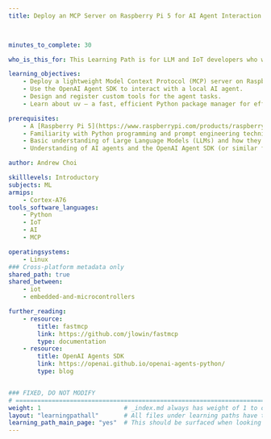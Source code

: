 ```yaml
---
title: Deploy an MCP Server on Raspberry Pi 5 for AI Agent Interaction using OpenAI SDK


    
minutes_to_complete: 30

who_is_this_for: This Learning Path is for LLM and IoT developers who want to run and interact with AI agents on edge devices like the Raspberry Pi 5. If you're familiar with LLM concepts, basic networking, and Python, you'll learn how to deploy a lightweight Model Context Protocol (MCP) server and use the OpenAI Agent SDK to create and register tools for intelligent local inference.

learning_objectives: 
    - Deploy a lightweight Model Context Protocol (MCP) server on Raspberry Pi 5 for local AI agent execution.
    - Use the OpenAI Agent SDK to interact with a local AI agent.
    - Design and register custom tools for the agent tasks.
    - Learn about uv — a fast, efficient Python package manager for efficient local deployment.

prerequisites:
    - A [Raspberry Pi 5](https://www.raspberrypi.com/products/raspberry-pi-5/) with a Linux-based OS installed.
    - Familiarity with Python programming and prompt engineering techniques.
    - Basic understanding of Large Language Models (LLMs) and how they are used in local inference.
    - Understanding of AI agents and the OpenAI Agent SDK (or similar frameworks)

author: Andrew Choi

skilllevels: Introductory
subjects: ML
armips:
    - Cortex-A76
tools_software_languages:
    - Python
    - IoT
    - AI
    - MCP

operatingsystems:
    - Linux
### Cross-platform metadata only
shared_path: true
shared_between:
    - iot
    - embedded-and-microcontrollers

further_reading:
    - resource:
        title: fastmcp
        link: https://github.com/jlowin/fastmcp
        type: documentation
    - resource:
        title: OpenAI Agents SDK
        link: https://openai.github.io/openai-agents-python/
        type: blog


### FIXED, DO NOT MODIFY
# ================================================================================
weight: 1                       # _index.md always has weight of 1 to order correctly
layout: "learningpathall"       # All files under learning paths have this same wrapper
learning_path_main_page: "yes"  # This should be surfaced when looking for related content. Only set for _index.md of learning path content.
---
```


